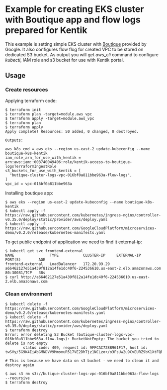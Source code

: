 # Example for creating EKS cluster with Boutique app and flow logs prepared for Kentik

This example is setting simple EKS cluster with [Boutique](https://github.com/GoogleCloudPlatform/microservices-demo) provided by Google. It also configures flow flog for created VPC to be stored on dedicated S3 bucket.
As output you will get *aws_cli* command to configure *kubectl*, IAM role and s3 bucket for use with Kentik portal.

## Usage
### Create resources
Applying terraform code:
```
$ terraform init
$ terraform plan -target=module.aws_vpc
$ terraform apply -target=module.aws_vpc
$ terraform plan
$ terraform apply
Apply complete! Resources: 50 added, 0 changed, 0 destroyed.

Outputs:

aws_k8s_cmd = aws eks --region us-east-2 update-kubeconfig --name boutique-k8s-kentik
iam_role_arn_for_use_with_kentik = arn:aws:iam::003740049406:role/kentik-access-to-boutique-logsTerraformIngestRole
s3_buckets_for_use_with_kentik = [
  "butique-cluster-logs-vpc-016bf0a811bbe963a-flow-logs",
]
vpc_id = vpc-016bf0a811bbe963a
```
Installing boutique app:
```
$ aws eks --region us-east-2 update-kubeconfig --name boutique-k8s-kentik
$ kubectl apply -f https://raw.githubusercontent.com/kubernetes/ingress-nginx/controller-v0.35.0/deploy/static/provider/aws/deploy.yaml
$ kubectl apply -f https://raw.githubusercontent.com/GoogleCloudPlatform/microservices-demo/v0.2.0/release/kubernetes-manifests.yaml
```
To get public endpoint of application we need to find it external-ip:
```
$ kubectl get svc frontend-external 
NAME                TYPE           CLUSTER-IP     EXTERNAL-IP                                                              PORT(S)        AGE
frontend-external   LoadBalancer   172.20.99.29   a66462127e51a439f812a14fe1dc40f6-224536610.us-east-2.elb.amazonaws.com   80:30081/TCP   38s
$ curl http://a66462127e51a439f812a14fe1dc40f6-224536610.us-east-2.elb.amazonaws.com
```

### Clean environment
```
$ kubectl delete -f https://raw.githubusercontent.com/GoogleCloudPlatform/microservices-demo/v0.2.0/release/kubernetes-manifests.yaml
$ kubectl delete -f https://raw.githubusercontent.com/kubernetes/ingress-nginx/controller-v0.35.0/deploy/static/provider/aws/deploy.yaml
$ terraform destroy
Error: error deleting S3 Bucket (butique-cluster-logs-vpc-016bf0a811bbe963a-flow-logs): BucketNotEmpty: The bucket you tried to delete is not empty
        status code: 409, request id: 9FFCAC728B961F17, host id: twSVy/5G9K4IiAbGMNDVV9MmoxuR517VE2DhTjz1NCLzo+/o3FsUw2u9CvEURZ9bK1XtFQRdDgQ=

# This is because we have data on s3 bucket - we need to clean it and destroy again

$ aws s3 rm s3://butique-cluster-logs-vpc-016bf0a811bbe963a-flow-logs --recursive
$ terraform destroy
```
